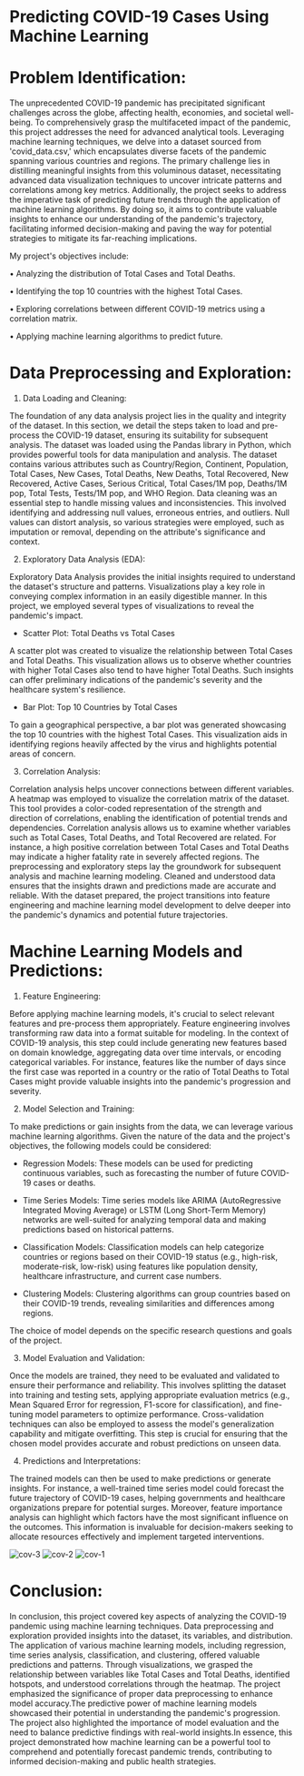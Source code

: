 # Predicting COVID-19 Cases Using Machine Learning
                                                                                                                                
# Problem Identification:

The unprecedented COVID-19 pandemic has precipitated significant challenges across the globe, affecting health, economies, and societal well-being. To comprehensively grasp the multifaceted impact of the pandemic, this project addresses the need for advanced analytical tools. Leveraging machine learning techniques, we delve into a dataset sourced from 'covid_data.csv,' which encapsulates diverse facets of the pandemic spanning various countries and regions. The primary challenge lies in distilling meaningful insights from this voluminous dataset, necessitating advanced data visualization techniques to uncover intricate patterns and correlations among key metrics. Additionally, the project seeks to address the imperative task of predicting future trends through the application of machine learning algorithms. By doing so, it aims to contribute valuable insights to enhance our understanding of the pandemic's trajectory, facilitating informed decision-making and paving the way for potential strategies to mitigate its far-reaching implications.

 My project's objectives include:

•	Analyzing the distribution of Total Cases and Total Deaths.

•	Identifying the top 10 countries with the highest Total Cases.

•	Exploring correlations between different COVID-19 metrics using a correlation matrix.

•	Applying machine learning algorithms to predict future.

# Data Preprocessing and Exploration:

1. Data Loading and Cleaning:

The foundation of any data analysis project lies in the quality and integrity of the dataset. In this section, we detail the steps taken to load and pre-process the COVID-19 dataset, ensuring its suitability for subsequent analysis.
The dataset was loaded using the Pandas library in Python, which provides powerful tools for data manipulation and analysis. The dataset contains various attributes such as Country/Region, Continent, Population, Total Cases, New Cases, Total Deaths, New Deaths, Total Recovered, New Recovered, Active Cases, Serious Critical, Total Cases/1M pop, Deaths/1M pop, Total Tests, Tests/1M pop, and WHO Region.
Data cleaning was an essential step to handle missing values and inconsistencies. This involved identifying and addressing null values, erroneous entries, and outliers. Null values can distort analysis, so various strategies were employed, such as imputation or removal, depending on the attribute's significance and context.

2. Exploratory Data Analysis (EDA):

Exploratory Data Analysis provides the initial insights required to understand the dataset's structure and patterns. Visualizations play a key role in conveying complex information in an easily digestible manner. In this project, we employed several types of visualizations to reveal the pandemic's impact.

*	Scatter Plot: Total Deaths vs Total Cases

A scatter plot was created to visualize the relationship between Total Cases and Total Deaths. This visualization allows us to observe whether countries with higher Total Cases also tend to have higher Total Deaths. Such insights can offer preliminary indications of the pandemic's severity and the healthcare system's resilience.

* Bar Plot: Top 10 Countries by Total Cases

To gain a geographical perspective, a bar plot was generated showcasing the top 10 countries with the highest Total Cases. This visualization aids in identifying regions heavily affected by the virus and highlights potential areas of concern.

3. Correlation Analysis:

Correlation analysis helps uncover connections between different variables. A heatmap was employed to visualize the correlation matrix of the dataset. This tool provides a color-coded representation of the strength and direction of correlations, enabling the identification of potential trends and dependencies.
Correlation analysis allows us to examine whether variables such as Total Cases, Total Deaths, and Total Recovered are related. For instance, a high positive correlation between Total Cases and Total Deaths may indicate a higher fatality rate in severely affected regions.
The preprocessing and exploratory steps lay the groundwork for subsequent analysis and machine learning modeling. Cleaned and understood data ensures that the insights drawn and predictions made are accurate and reliable. With the dataset prepared, the project transitions into feature engineering and machine learning model development to delve deeper into the pandemic's dynamics and potential future trajectories.


# Machine Learning Models and Predictions:

1. Feature Engineering:

Before applying machine learning models, it's crucial to select relevant features and pre-process them appropriately. Feature engineering involves transforming raw data into a format suitable for modeling. In the context of COVID-19 analysis, this step could include generating new features based on domain knowledge, aggregating data over time intervals, or encoding categorical variables.
For instance, features like the number of days since the first case was reported in a country or the ratio of Total Deaths to Total Cases might provide valuable insights into the pandemic's progression and severity.

2. Model Selection and Training:

To make predictions or gain insights from the data, we can leverage various machine learning algorithms. Given the nature of the data and the project's objectives, the following models could be considered:

*	Regression Models: These models can be used for predicting continuous variables, such as forecasting the number of future COVID-19 cases or deaths.

*	Time Series Models: Time series models like ARIMA (AutoRegressive Integrated Moving Average) or LSTM (Long Short-Term Memory) networks are well-suited for analyzing temporal data and making predictions based on historical patterns.

*	Classification Models: Classification models can help categorize countries or regions based on their COVID-19 status (e.g., high-risk, moderate-risk, low-risk) using features like population density, healthcare infrastructure, and current case numbers.

*	Clustering Models: Clustering algorithms can group countries based on their COVID-19 trends, revealing similarities and differences among regions.

The choice of model depends on the specific research questions and goals of the project.

3. Model Evaluation and Validation:

Once the models are trained, they need to be evaluated and validated to ensure their performance and reliability. This involves splitting the dataset into training and testing sets, applying appropriate evaluation metrics (e.g., Mean Squared Error for regression, F1-score for classification), and fine-tuning model parameters to optimize performance.
Cross-validation techniques can also be employed to assess the model's generalization capability and mitigate overfitting. This step is crucial for ensuring that the chosen model provides accurate and robust predictions on unseen data.

4. Predictions and Interpretations:

The trained models can then be used to make predictions or generate insights. For instance, a well-trained time series model could forecast the future trajectory of COVID-19 cases, helping governments and healthcare organizations prepare for potential surges.
Moreover, feature importance analysis can highlight which factors have the most significant influence on the outcomes. This information is invaluable for decision-makers seeking to allocate resources effectively and implement targeted interventions.


![cov-3](https://github.com/vijayasrichinta2609/COVIDCaseAnalysis/assets/153414824/2e3656ec-3b4a-4736-9374-67876cdfef68)
![cov-2](https://github.com/vijayasrichinta2609/COVIDCaseAnalysis/assets/153414824/f77b0b67-8e57-4559-adf3-99e887b0e752)
![cov-1](https://github.com/vijayasrichinta2609/COVIDCaseAnalysis/assets/153414824/d95458bf-4934-4d5b-b60c-d609dd309a58)


# Conclusion:

In conclusion, this project covered key aspects of analyzing the COVID-19 pandemic using machine learning techniques. Data preprocessing and exploration provided insights into the dataset, its variables, and distribution. The application of various machine learning models, including regression, time series analysis, classification, and clustering, offered valuable predictions and patterns. Through visualizations, we grasped the relationship between variables like Total Cases and Total Deaths, identified hotspots, and understood correlations through the heatmap. The project emphasized the significance of proper data preprocessing to enhance model accuracy.The predictive power of machine learning models showcased their potential in understanding the pandemic's progression. The project also highlighted the importance of model evaluation and the need to balance predictive findings with real-world insights.In essence, this project demonstrated how machine learning can be a powerful tool to comprehend and potentially forecast pandemic trends, contributing to informed decision-making and public health strategies.

